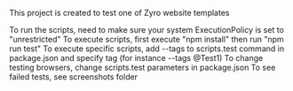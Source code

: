 This project is created to test one of Zyro website templates

To run the scripts, need to make sure your system ExecutionPolicy is set to "unrestricted"
To execute scripts, first execute "npm install" then run "npm run test"
To execute specific scripts, add --tags to scripts.test command in package.json and specify tag (for instance --tags @Test1)
To change testing browsers, change scripts.test parameters in package.json
To see failed tests, see screenshots folder